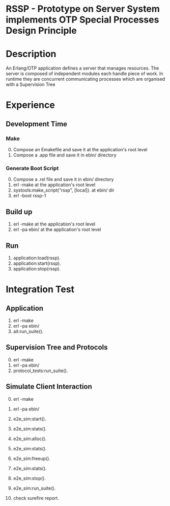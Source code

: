 # RSSP - Prototype on Server System implements OTP Special Processes Design Principle

# Description

An Erlang/OTP application defines a server that manages resources. The server is composed of independent modules each handle piece of work. In runtime they are  concurrent communicating processes which are organised with a Supervision Tree


# Experience

## Development Time

### Make

0. Compose an Emakefile and save it at the application's root level
0. Compose a .app file and save it in ebin/ directory

### Generate Boot Script

0. Compose a .rel file and save it in ebin/ directory
1. erl -make at the application's root level
2. systools:make_script("rssp", [local]). at ebin/ dir
3. erl -boot rssp-1

## Build up

1. erl -make at the application's root level
2. erl -pa ebin/ at the application's root level

## Run

1. application:load(rssp).
2. application:start(rssp).
3. application:stop(rssp).

# Integration Test

## Application

1. erl -make
2. erl -pa ebin/
3. ait:run_suite().

## Supervision Tree and Protocols

0. erl -make
0. erl -pa ebin/
1. protocol_tests:run_suite().

## Simulate Client Interaction

0. erl -make
0. erl -pa ebin/
1. e2e_sim:start().
2. e2e_sim:stats().
3. e2e_sim:alloc().
4. e2e_sim:stats().
5. e2e_sim:freeup().
6. e2e_sim:stats().
7. e2e_sim:stop().
9. e2e_sim:run_suite().

10. check surefire report.
